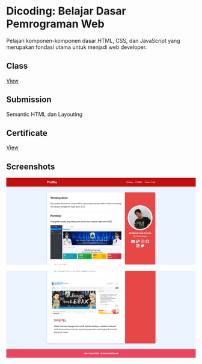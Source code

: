 # Dicoding: Belajar Dasar Pemrograman Web
Pelajari komponen-komponen dasar HTML, CSS, dan JavaScript yang merupakan fondasi utama untuk menjadi web developer.

## Class
[View](https://www.dicoding.com/academies/123)

## Submission
Semantic HTML dan Layouting

## Certificate

[View](https://www.dicoding.com/certificates/ERZRM61YQPYV)

## Screenshots

![screenshot_1.png](/screenshots/screenshot_1.png)

![screenshot_2.png](/screenshots/screenshot_2.png)
